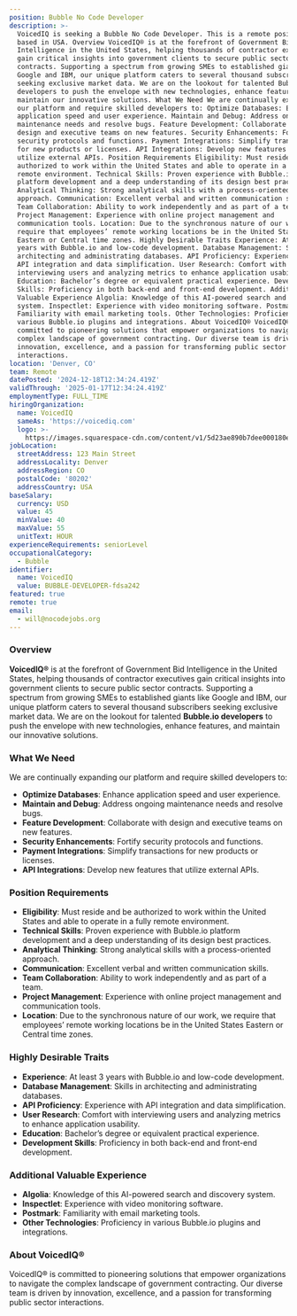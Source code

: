 ```yaml
---
position: Bubble No Code Developer
description: >-
  VoicedIQ is seeking a Bubble No Code Developer. This is a remote position
  based in USA. Overview VoicedIQ® is at the forefront of Government Bid
  Intelligence in the United States, helping thousands of contractor executives
  gain critical insights into government clients to secure public sector
  contracts. Supporting a spectrum from growing SMEs to established giants like
  Google and IBM, our unique platform caters to several thousand subscribers
  seeking exclusive market data. We are on the lookout for talented Bubble.io
  developers to push the envelope with new technologies, enhance features, and
  maintain our innovative solutions. What We Need We are continually expanding
  our platform and require skilled developers to: Optimize Databases: Enhance
  application speed and user experience. Maintain and Debug: Address ongoing
  maintenance needs and resolve bugs. Feature Development: Collaborate with
  design and executive teams on new features. Security Enhancements: Fortify
  security protocols and functions. Payment Integrations: Simplify transactions
  for new products or licenses. API Integrations: Develop new features that
  utilize external APIs. Position Requirements Eligibility: Must reside and be
  authorized to work within the United States and able to operate in a fully
  remote environment. Technical Skills: Proven experience with Bubble.io
  platform development and a deep understanding of its design best practices.
  Analytical Thinking: Strong analytical skills with a process-oriented
  approach. Communication: Excellent verbal and written communication skills.
  Team Collaboration: Ability to work independently and as part of a team.
  Project Management: Experience with online project management and
  communication tools. Location: Due to the synchronous nature of our work, we
  require that employees’ remote working locations be in the United States
  Eastern or Central time zones. Highly Desirable Traits Experience: At least 3
  years with Bubble.io and low-code development. Database Management: Skills in
  architecting and administrating databases. API Proficiency: Experience with
  API integration and data simplification. User Research: Comfort with
  interviewing users and analyzing metrics to enhance application usability.
  Education: Bachelor’s degree or equivalent practical experience. Development
  Skills: Proficiency in both back-end and front-end development. Additional
  Valuable Experience Algolia: Knowledge of this AI-powered search and discovery
  system. Inspectlet: Experience with video monitoring software. Postmark:
  Familiarity with email marketing tools. Other Technologies: Proficiency in
  various Bubble.io plugins and integrations. About VoicedIQ® VoicedIQ® is
  committed to pioneering solutions that empower organizations to navigate the
  complex landscape of government contracting. Our diverse team is driven by
  innovation, excellence, and a passion for transforming public sector
  interactions.
location: 'Denver, CO'
team: Remote
datePosted: '2024-12-18T12:34:24.419Z'
validThrough: '2025-01-17T12:34:24.419Z'
employmentType: FULL_TIME
hiringOrganization:
  name: VoicedIQ
  sameAs: 'https://voicediq.com'
  logo: >-
    https://images.squarespace-cdn.com/content/v1/5d23ae890b7dee000180ec51/b320cb1a-20e6-4e4c-b184-dd8bac9eb6bf/VoicedIQr+Black.png?format=750w
jobLocation:
  streetAddress: 123 Main Street
  addressLocality: Denver
  addressRegion: CO
  postalCode: '80202'
  addressCountry: USA
baseSalary:
  currency: USD
  value: 45
  minValue: 40
  maxValue: 55
  unitText: HOUR
experienceRequirements: seniorLevel
occupationalCategory:
  - Bubble
identifier:
  name: VoicedIQ
  value: BUBBLE-DEVELOPER-fdsa242
featured: true
remote: true
email:
  - will@nocodejobs.org
---
```



### Overview
**VoicedIQ®** is at the forefront of Government Bid Intelligence in the United States, helping thousands of contractor executives gain critical insights into government clients to secure public sector contracts. Supporting a spectrum from growing SMEs to established giants like Google and IBM, our unique platform caters to several thousand subscribers seeking exclusive market data. We are on the lookout for talented **Bubble.io developers** to push the envelope with new technologies, enhance features, and maintain our innovative solutions.

### What We Need
We are continually expanding our platform and require skilled developers to:
- **Optimize Databases**: Enhance application speed and user experience.
- **Maintain and Debug**: Address ongoing maintenance needs and resolve bugs.
- **Feature Development**: Collaborate with design and executive teams on new features.
- **Security Enhancements**: Fortify security protocols and functions.
- **Payment Integrations**: Simplify transactions for new products or licenses.
- **API Integrations**: Develop new features that utilize external APIs.

### Position Requirements
- **Eligibility**: Must reside and be authorized to work within the United States and able to operate in a fully remote environment.
- **Technical Skills**: Proven experience with Bubble.io platform development and a deep understanding of its design best practices.
- **Analytical Thinking**: Strong analytical skills with a process-oriented approach.
- **Communication**: Excellent verbal and written communication skills.
- **Team Collaboration**: Ability to work independently and as part of a team.
- **Project Management**: Experience with online project management and communication tools.
- **Location**: Due to the synchronous nature of our work, we require that employees’ remote working locations be in the United States Eastern or Central time zones.

### Highly Desirable Traits
- **Experience**: At least 3 years with Bubble.io and low-code development.
- **Database Management**: Skills in architecting and administrating databases.
- **API Proficiency**: Experience with API integration and data simplification.
- **User Research**: Comfort with interviewing users and analyzing metrics to enhance application usability.
- **Education**: Bachelor’s degree or equivalent practical experience.
- **Development Skills**: Proficiency in both back-end and front-end development.

### Additional Valuable Experience
- **Algolia**: Knowledge of this AI-powered search and discovery system.
- **Inspectlet**: Experience with video monitoring software.
- **Postmark**: Familiarity with email marketing tools.
- **Other Technologies**: Proficiency in various Bubble.io plugins and integrations.

### About VoicedIQ®
VoicedIQ® is committed to pioneering solutions that empower organizations to navigate the complex landscape of government contracting. Our diverse team is driven by innovation, excellence, and a passion for transforming public sector interactions.

